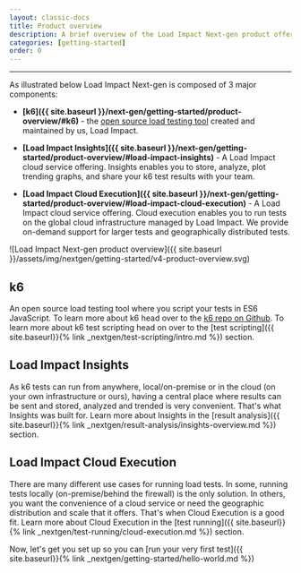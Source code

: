 ```yaml
---
layout: classic-docs
title: Product overview
description: A brief overview of the Load Impact Next-gen product offering
categories: [getting-started]
order: 0
---
```


***

As illustrated below Load Impact Next-gen is composed of 3 major components:

- **[k6]({{ site.baseurl }}/next-gen/getting-started/product-overview/#k6)** - the [open source load testing tool](https://github.com/loadimpact/k6) created and maintained by us, Load Impact.

- **[Load Impact Insights]({{ site.baseurl }}/next-gen/getting-started/product-overview/#load-impact-insights)** - A Load Impact cloud service offering. Insights enables you to store, analyze, plot trending graphs, and share your k6 test results with your team.

- **[Load Impact Cloud Execution]({{ site.baseurl }}/next-gen/getting-started/product-overview/#load-impact-cloud-execution)** - A Load Impact cloud service offering. Cloud execution enables you to run tests on the global cloud infrastructure managed by Load Impact. We provide on-demand support for larger tests and geographically distributed tests.

![Load Impact Next-gen product overview]({{ site.baseurl }}/assets/img/nextgen/getting-started/v4-product-overview.svg)

## k6

An open source load testing tool where you script your tests in ES6 JavaScript. To learn more about k6 head over to the [k6 repo on Github](https://github.com/loadimpact/k6). To learn more about k6 test scripting head on over to the [test scripting]({{ site.baseurl}}{% link _nextgen/test-scripting/intro.md %}) section.

## Load Impact Insights

As k6 tests can run from anywhere, local/on-premise or in the cloud (on your own infrastructure or ours), having a central place where results can be sent and stored, analyzed and trended is very convenient. That's what Insights was built for. Learn more about Insights in the [result analysis]({{ site.baseurl}}{% link _nextgen/result-analysis/insights-overview.md %}) section.

## Load Impact Cloud Execution

There are many different use cases for running load tests. In some, running tests locally (on-premise/behind the firewall) is the only solution. In others, you want the convenience of a cloud service or need the geographic distribution and scale that it offers. That's when Cloud Execution is a good fit. Learn more about Cloud Execution in the [test running]({{ site.baseurl}}{% link _nextgen/test-running/cloud-execution.md %}) section.

Now, let's get you set up so you can [run your very first test]({{ site.baseurl}}{% link _nextgen/getting-started/hello-world.md %})
